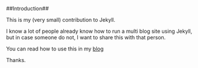 ##Introduction##

This is my (very small) contribution to Jekyll.

I know a lot of people already know how to run a multi blog site using Jekyll, but in case someone do not, I want to share this with that person.

You can read how to use this in my [blog](http://www.garron.me/blog/multi-blog-site-jekyll.html)

Thanks.

